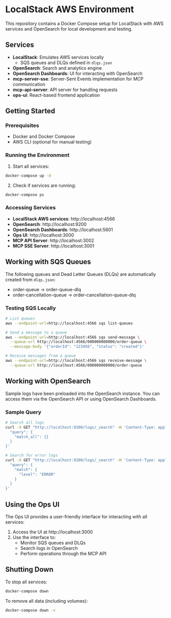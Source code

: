 # LocalStack AWS Environment

This repository contains a Docker Compose setup for LocalStack with AWS services and OpenSearch for local development and testing.

## Services

- **LocalStack**: Emulates AWS services locally
  - SQS queues and DLQs defined in `dlqs.json`
- **OpenSearch**: Search and analytics engine
- **OpenSearch Dashboards**: UI for interacting with OpenSearch
- **mcp-server-sse**: Server-Sent Events implementation for MCP communication
- **mcp-api-server**: API server for handling requests
- **ops-ui**: React-based frontend application

## Getting Started

### Prerequisites

- Docker and Docker Compose
- AWS CLI (optional for manual testing)

### Running the Environment

1. Start all services:

```bash
docker-compose up -d
```

2. Check if services are running:

```bash
docker-compose ps
```

### Accessing Services

- **LocalStack AWS services**: http://localhost:4566
- **OpenSearch**: http://localhost:9200
- **OpenSearch Dashboards**: http://localhost:5601
- **Ops UI**: http://localhost:3000
- **MCP API Server**: http://localhost:3002
- **MCP SSE Server**: http://localhost:3001

## Working with SQS Queues

The following queues and Dead Letter Queues (DLQs) are automatically created from `dlqs.json`:

- order-queue → order-queue-dlq
- order-cancellation-queue → order-cancellation-queue-dlq

### Testing SQS Locally

```bash
# List queues
aws --endpoint-url=http://localhost:4566 sqs list-queues

# Send a message to a queue
aws --endpoint-url=http://localhost:4566 sqs send-message \
  --queue-url http://localhost:4566/000000000000/order-queue \
  --message-body '{"orderId": "123456", "status": "created"}'

# Receive messages from a queue
aws --endpoint-url=http://localhost:4566 sqs receive-message \
  --queue-url http://localhost:4566/000000000000/order-queue
```

## Working with OpenSearch

Sample logs have been preloaded into the OpenSearch instance. You can access them via the OpenSearch API or using OpenSearch Dashboards.

### Sample Query

```bash
# Search all logs
curl -X GET "http://localhost:9200/logs/_search" -H 'Content-Type: application/json' -d '{
  "query": {
    "match_all": {}
  }
}'

# Search for error logs
curl -X GET "http://localhost:9200/logs/_search" -H 'Content-Type: application/json' -d '{
  "query": {
    "match": {
      "level": "ERROR"
    }
  }
}'
```

## Using the Ops UI

The Ops UI provides a user-friendly interface for interacting with all services:

1. Access the UI at http://localhost:3000
2. Use the interface to:
   - Monitor SQS queues and DLQs
   - Search logs in OpenSearch
   - Perform operations through the MCP API

## Shutting Down

To stop all services:

```bash
docker-compose down
```

To remove all data (including volumes):

```bash
docker-compose down -v
``` 